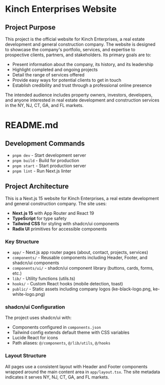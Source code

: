 # Kinch Enterprises Website

## Project Purpose

This project is the official website for Kinch Enterprises, a real estate development and general construction company. The website is designed to showcase the company's portfolio, services, and expertise to prospective clients, partners, and stakeholders. Its primary goals are to:

- Present information about the company, its history, and its leadership
- Highlight completed and ongoing projects
- Detail the range of services offered
- Provide easy ways for potential clients to get in touch
- Establish credibility and trust through a professional online presence

The intended audience includes property owners, investors, developers, and anyone interested in real estate development and construction services in the NY, NJ, CT, GA, and FL markets.

# README.md


## Development Commands

- `pnpm dev` - Start development server
- `pnpm build` - Build for production
- `pnpm start` - Start production server
- `pnpm lint` - Run Next.js linter

## Project Architecture

This is a Next.js 15 website for Kinch Enterprises, a real estate development and general construction company. The site uses:

- **Next.js 15** with App Router and React 19
- **TypeScript** for type safety
- **Tailwind CSS** for styling with shadcn/ui components
- **Radix UI** primitives for accessible components

### Key Structure

- `app/` - Next.js app router pages (about, contact, projects, services)
- `components/` - Reusable components including Header, Footer, and shadcn/ui components
- `components/ui/` - shadcn/ui component library (buttons, cards, forms, etc.)
- `lib/` - Utility functions (utils.ts)
- `hooks/` - Custom React hooks (mobile detection, toast)
- `public/` - Static assets including company logos (ke-black-logo.png, ke-white-logo.png)

### shadcn/ui Configuration

The project uses shadcn/ui with:
- Components configured in `components.json`
- Tailwind config extends default theme with CSS variables
- Lucide React for icons
- Path aliases: `@/components`, `@/lib/utils`, `@/hooks`

### Layout Structure

All pages use a consistent layout with Header and Footer components wrapped around the main content area in `app/layout.tsx`. The site metadata indicates it serves NY, NJ, CT, GA, and FL markets.